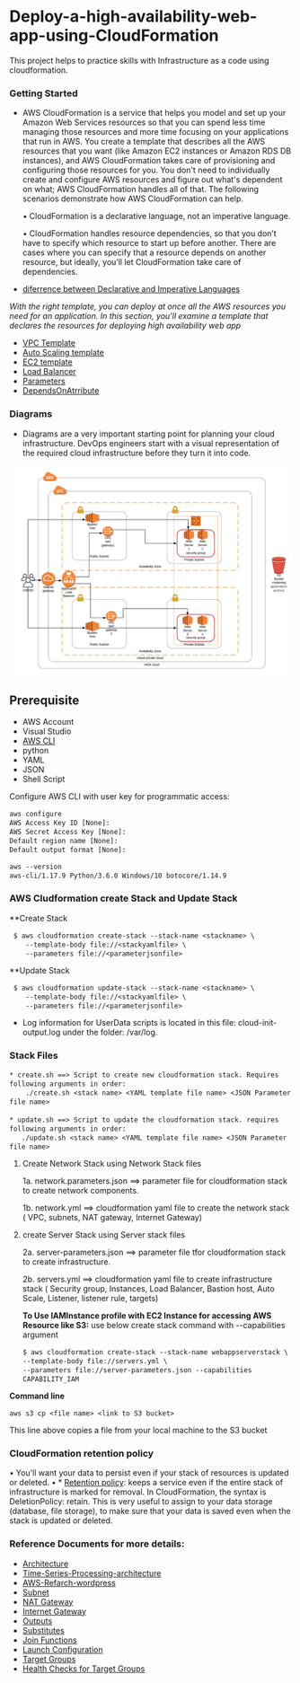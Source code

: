 # Deploy-a-high-availability-web-app-using-CloudFormation

This project helps to practice skills with Infrastructure as a code using cloudformation.

### Getting Started

* AWS CloudFormation is a service that helps you model and set up your Amazon Web Services resources so that you can spend less time managing those resources and more time focusing on your applications that run in AWS. You create a template that describes all the AWS resources that you want (like Amazon EC2 instances or Amazon RDS DB instances), and AWS CloudFormation takes care of provisioning and configuring those resources for you. You don't need to individually create and configure AWS resources and figure out what's dependent on what; AWS CloudFormation handles all of that. The following scenarios demonstrate how AWS CloudFormation can help.

     •	CloudFormation is a declarative language, not an imperative language.

     •	CloudFormation handles resource dependencies, so that you don’t have to specify which resource to start up before another. There are cases where you can specify that a resource depends on another resource, but ideally, you’ll let CloudFormation take care of dependencies.

* [diferrence between Declarative and Imperative Languages](https://en.wikipedia.org/wiki/Imperative_programming)

*With the right template, you can deploy at once all the AWS resources you need for an application. In this section, you'll examine a template that declares the resources for deploying high availability web app*

* [VPC Template](https://docs.aws.amazon.com/AWSCloudFormation/latest/UserGuide/aws-resource-ec2-vpc.html)
* [Auto Scaling template](https://docs.aws.amazon.com/AWSCloudFormation/latest/UserGuide/quickref-autoscaling.html)
* [EC2 template](https://docs.aws.amazon.com/AWSCloudFormation/latest/UserGuide/AWS_EC2.html)
* [Load Balancer](https://docs.aws.amazon.com/AWSCloudFormation/latest/UserGuide/aws-resource-elasticloadbalancingv2-loadbalancer.html)
* [Parameters](https://docs.aws.amazon.com/AWSCloudFormation/latest/UserGuide/parameters-section-structure.html)
* [DependsOnAtrribute](https://docs.aws.amazon.com/AWSCloudFormation/latest/UserGuide/aws-attribute-dependson.html)

### Diagrams

 * Diagrams are a very important starting point for planning your cloud infrastructure. DevOps engineers start with a visual representation of the required cloud infrastructure before they turn it into code. 

![Diagram for deployment](https://github.com/vmbaraiya/Deploy-a-high-availability-web-app-using-CloudFormation/blob/master/CloudFormation-Project.png)

## Prerequisite
 * AWS Account
 * Visual Studio
 * [AWS CLI ](https://aws.amazon.com/cli/)
 * python
 * YAML
 * JSON
 * Shell Script
 
 Configure AWS CLI with user key for programmatic access:
 ```shell
aws configure 
AWS Access Key ID [None]: 
AWS Secret Access Key [None]: 
Default region name [None]: 
Default output format [None]:
```

```shell
aws --version
aws-cli/1.17.9 Python/3.6.0 Windows/10 botocore/1.14.9
```

### AWS Cludformation create Stack and Update Stack

**Create Stack
```shell
 $ aws cloudformation create-stack --stack-name <stackname> \
    --template-body file://<stackyamlfile> \
    --parameters file://<parameterjsonfile> 
```
**Update Stack
```shell
 $ aws cloudformation update-stack --stack-name <stackname> \
    --template-body file://<stackyamlfile> \
    --parameters file://<parameterjsonfile>
```

 * Log information for UserData scripts is located in this file: cloud-init-output.log under the folder: /var/log.

### Stack Files 

    * create.sh ==> Script to create new cloudformation stack. Requires following arguments in order:
        ./create.sh <stack name> <YAML template file name> <JSON Parameter file name>
  
    * update.sh ==> Script to update the cloudformation stack. requires following arguments in order:
       ./update.sh <stack name> <YAML template file name> <JSON Parameter file name>

   1. Create Network Stack using Network Stack files
   
       1a. network.parameters.json ==> parameter file for cloudformation  stack to create network components.
       
       1b. network.yml  ==>  cloudformation yaml file to create the network stack ( VPC, subnets, NAT gateway, Internet Gateway)
       
     
   2. create Server Stack using Server stack files
   
      2a. server-parameters.json ==> parameter file tfor cloudformation stack to create infrastructure.
      
      2b. servers.yml ==> cloudformation yaml file to create infrastructure stack ( Security group, Instances, Load Balancer, Bastion host, Auto Scale, Listener, listener rule, targets)
      
      **To Use IAMInstance profile with EC2 Instance for accessing AWS Resource like S3:**
      use below create stack command with --capabilities argument
      
      ```shell
      $ aws cloudformation create-stack --stack-name webappserverstack \
      --template-body file://servers.yml \
      --parameters file://server-parameters.json --capabilities CAPABILITY_IAM
      ```
      
**Command line**
```shell
aws s3 cp <file name> <link to S3 bucket>  
```
 This line above copies a file from your local machine to the S3 bucket
 
### CloudFormation retention policy
   •	You'll want your data to persist even if your stack of resources is updated or deleted.
   •	* [Retention policy](https://docs.aws.amazon.com/AWSCloudFormation/latest/UserGuide/aws-attribute-deletionpolicy.html): keeps a service even if the entire stack of infrastructure is marked for removal. In CloudFormation, the syntax is DeletionPolicy: retain. This is very useful to assign to your data storage (database, file storage), to make sure that your data is saved even when the stack is updated or deleted.

 
 ### Reference Documents for more details:
 * [Architecture](https://aws.amazon.com/architecture)
 * [Time-Series-Processing-architecture](https://d1.awsstatic.com/architecture-diagrams/ArchitectureDiagrams/aws-reference-architecture-time-series-processing.pdf?did=wp_card&trk=wp_card)
 * [AWS-Refarch-wordpress](https://github.com/aws-samples/aws-refarch-wordpress?did=wp_card&trk=wp_card)
 * [Subnet](https://docs.aws.amazon.com/AWSCloudFormation/latest/UserGuide/aws-resource-ec2-subnet.html)
 * [NAT Gateway](https://docs.aws.amazon.com/vpc/latest/userguide/vpc-nat-gateway.html#nat-gateway-creating)
 * [Internet Gateway](https://docs.aws.amazon.com/AWSCloudFormation/latest/UserGuide/aws-resource-ec2-internetgateway.html)
 * [Outputs](https://docs.aws.amazon.com/AWSCloudFormation/latest/UserGuide/outputs-section-structure.html)
 * [Substitutes](https://docs.aws.amazon.com/AWSCloudFormation/latest/UserGuide/intrinsic-function-reference-sub.html)
 * [Join Functions](https://docs.aws.amazon.com/AWSCloudFormation/latest/UserGuide/intrinsic-function-reference-join.html)
 * [Launch Configuration](https://docs.aws.amazon.com/AWSCloudFormation/latest/UserGuide/aws-properties-as-launchconfig.html)
 * [Target Groups](https://docs.aws.amazon.com/AWSCloudFormation/latest/UserGuide/aws-resource-elasticloadbalancingv2-targetgroup.html)
 * [Health Checks for Target Groups](https://docs.aws.amazon.com/elasticloadbalancing/latest/application/target-group-health-checks.html)
